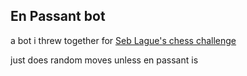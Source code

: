 ## En Passant bot

a bot i threw together for  [Seb Lague's chess challenge](https://youtu.be/iScy18pVR58)


just does random moves unless en passant is 